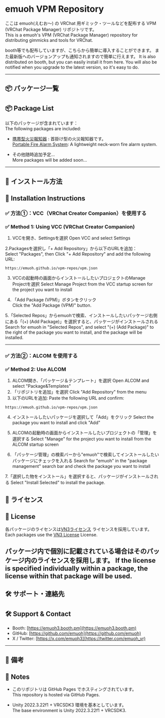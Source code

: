 # emuoh VPM Repository
ここは emuoh(えむお～) の VRChat 用ギミック・ツールなどを配布する VPM (VRChat Package Manager) リポジトリです。  
This is a emuoh's VPM (VRChat Package Manager) repository for distributing gimmicks and tools for VRChat.

booth等でも配布していますが、こちらから簡単に導入することができます。 
また最新版へのバージョンアップも通知されますので簡単に行えます。
It is also distributed on booth, but you can easily install it from here. 
You will also be notified when you upgrade to the latest version, so it's easy to do.

---

## 📦 パッケージ一覧  
## 📦 Package List

以下のパッケージが含まれています：  
The following packages are included:

- [携帯型火災報知器](https://github.com/emuoh/PortableFireAlarmSystem/tree/main) : 首掛け型の火災報知器です。  
  [Portable Fire Alarm System](https://github.com/emuoh/PortableFireAlarmSystem/tree/main/EN_README.md): A lightweight neck-worn fire alarm system.

- その他随時追加予定...  
  More packages will be added soon...

---

## 🧩 インストール方法  
## 🧩 Installation Instructions

### ✅ 方法①：VCC（VRChat Creator Companion）を使用する  
### ✅ Method 1: Using VCC (VRChat Creator Companion)

1. VCCを開き、Settingsを選択
   Open VCC and select Settings

2.Packagesを選択し「+ Add Repository」から以下のURLを追加：  
   Select "Packages", then Click "+ Add Repository" and add the following URL:

```
https://emuoh.github.io/vpm-repos/vpm.json
```

3. VCCの起動時の画面からインストールしたいプロジェクトのManage Projectを選択
    Select Manage Project from the VCC startup screen for the project you want to install

4. 「Add Package (VPM)」ボタンをクリック  
   Click the "Add Package (VPM)" button.  

5.「Selected Repos」からemuohで検索、インストールしたいパッケージ右側にある「(+) (Add Package)」を選択すると、パッケージがインストールされる
    Search for emuoh in "Selected Repos", and select "(+) (Add Package)" to the right of the package you want to install, and the package will be installed.


---

### ✅ 方法②：ALCOM を使用する  
### ✅ Method 2: Use ALCOM

1. ALCOM開き、「パッケージ＆テンプレート」を選択
   Open ALCOM and select "Package&Templates"
2. 「リポジトリを追加」を選択
   Click "Add Repository" from the menu
3. 以下のURLを追加:
   Paste the following URL and confirm:

```
https://emuoh.github.io/vpm-repos/vpm.json
```

4. インストールしたいパッケージを選択して「Add」をクリック 
    Select the package you want to install and click "Add"

5. ALCOMの起動時の画面からインストールしたいプロジェクトの「管理」を選択する
    Select "Manage" for the project you want to install from the ALCOM startup screen

6. 「パッケージ管理」の検索バーから"emuoh"で検索してインストールしたいパッケージにチェックを入れる
    Search for "emuoh" in the "package management" search bar and check the package you want to install

7.「選択した物をインストール」を選択すると、パッケージがインストールされる
    Select "Install Selected" to install the package.


## 📜 ライセンス  
## 📜 License

各パッケージのライセンスは[VN3ライセンス](https://www.vn3.org/) ライセンスを採用しています。  
Each packages use the [VN3 License](https://www.vn3.org/) License.




パッケージ内で個別に記載されている場合はそのパッケージ内のライセンスを採用します。
If the license is specified individually within a package, the license within that package will be used.
---

## 🛠 サポート・連絡先  
## 🛠 Support & Contact

- Booth: [https://emuoh3.booth.pm](https://emuoh3.booth.pm)  
- GitHub: [https://github.com/emuoh](https://github.com/emuoh)  
- X / Twitter: [https://x.com/emuoh3](https://twitter.com/emuoh_vr)

---

## 🧷 備考  
## 🧷 Notes

- このリポジトリは GitHub Pages でホスティングされています。  
  This repository is hosted via GitHub Pages.

- Unity 2022.3.22f1 + VRCSDK3 環境を基本としています。  
  The base environment is Unity 2022.3.22f1 + VRCSDK3.
